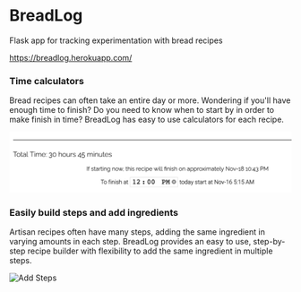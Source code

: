 # BreadLog
Flask app for tracking experimentation with bread recipes 

https://breadlog.herokuapp.com/

### Time calculators 
Bread recipes can often take an entire day or more. Wondering if you'll have enough time to finish? Do you need to know when to start by in order to make finish in time? BreadLog has easy to use calculators for each recipe. 

![Calculator](https://github.com/kailin-lu/BreadLog/blob/main/images/calculator.png)


### Easily build steps and add ingredients 
Artisan recipes often have many steps, adding the same ingredient in varying amounts in each step. BreadLog provides an easy to use, step-by-step recipe builder with flexibility to add the same ingredient in multiple steps. 

![Add Steps](https://github.com/kailin-lu/BreadLog/blob/main/images/add_step.gif)
